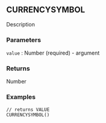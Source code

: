 ## CURRENCYSYMBOL

Description

### Parameters
`value` : Number (required) - argument

### Returns
Number

### Examples
```
// returns VALUE
CURRENCYSYMBOL()
```